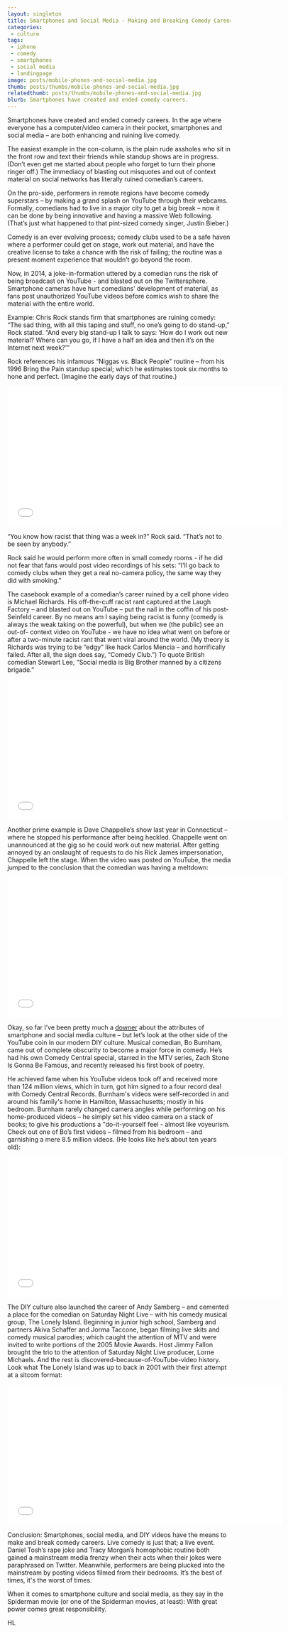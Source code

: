```yaml
---
layout: singleton
title: Smartphones and Social Media - Making and Breaking Comedy Careers
categories:
 - culture
tags:
 - iphone
 - comedy
 - smartphones
 - social media
 - landingpage
image: posts/mobile-phones-and-social-media.jpg
thumb: posts/thumbs/mobile-phones-and-social-media.jpg
relatedthumb: posts/thumbs/mobile-phones-and-social-media.jpg
blurb: Smartphones have created and ended comedy careers.
---
```


Smartphones have created and ended comedy careers. In the age where everyone has a computer/video camera in their pocket, smartphones and social media – are both enhancing and ruining live comedy.

The easiest example in the con-column, is the plain rude assholes who sit in the front row and text their friends while standup shows are in progress.
(Don’t even get me started about people who forget to turn their phone ringer off.) The immediacy of blasting out misquotes and out of context material on social networks has literally ruined comedian’s careers.

On the pro-side, performers in remote regions have become comedy superstars – by making a grand splash on YouTube through their webcams. Formally, comedians had to live in a major city to get a big break – now it can be done by being innovative and having a massive Web following. (That’s just what happened to that pint-sized comedy singer, Justin Bieber.)

Comedy is an ever evolving process; comedy clubs used to be a safe haven where a performer could get on stage, work out material, and have the creative license to take a chance with the risk of failing; the routine was a present moment experience that wouldn’t go beyond the room.

Now, in 2014, a joke-in-formation uttered by a comedian runs the risk of being broadcast on YouTube - and blasted out on the Twittersphere. Smartphone cameras have hurt comedians’ development of material, as fans post unauthorized YouTube videos before comics wish to share the material with the entire world.

Example: Chris Rock stands firm that smartphones are ruining comedy:  “The sad thing, with all this taping and stuff, no one’s going to do stand-up,” Rock stated. “And every big stand-up I talk to says: ‘How do I work out new material? Where can you go, if I have a half an idea and then it’s on the Internet next week?’”

Rock references his infamous “Niggas vs. Black People” routine – from his 1996 Bring the Pain standup special; which he estimates took six months to hone and perfect. (Imagine the early days of that routine.)

<iframe class="youtube" width="620" height="315" src="//www.youtube.com/embed/f3PJF0YE-x4" frameborder="0">  </iframe>

“You know how racist that thing was a week in?” Rock said. “That’s not to be seen by anybody.”

Rock said he would perform more often in small comedy rooms - if he did not fear that fans would post video recordings of his sets: “I’ll go back to comedy clubs when they get a real no-camera policy, the same way they did with smoking.”

The casebook example of a comedian’s career ruined by a cell phone video is Michael Richards. His off-the-cuff racist rant captured at the Laugh Factory – and blasted out on YouTube – put the nail in the coffin of his post-Seinfeld career. By no means am I saying being racist is funny (comedy is always the weak taking on the powerful), but when we (the public) see an out-of- context video on YouTube - we have no idea what went on before or after a two-minute racist rant that went viral around the world. (My theory is Richards was trying to be “edgy” like hack Carlos Mencia – and horrifically failed. After all, the sign does say, “Comedy Club.”) To quote British comedian Stewart Lee, “Social media is Big Brother manned by a citizens brigade.”

<iframe class="youtube" width="620" height="315" src="//www.youtube.com/embed/BoLPLsQbdt0" frameborder="0">  </iframe>

Another prime example is Dave Chappelle’s show last year in Connecticut – where he stopped his performance after being heckled. Chappelle went on unannounced at the gig so he could work out new material. After getting annoyed by an onslaught of requests to do his Rick James impersonation, Chappelle left the stage. When the video was posted on YouTube, the media jumped to the conclusion that the comedian was having a meltdown:

<iframe class="youtube" width="620" height="315" src="//www.youtube.com/embed/NRjKcw-JjY8" frameborder="0">  </iframe>

Okay, so far I’ve been pretty much a <a href="http://google.com/" target="_blank">downer</a> about the attributes of smartphone and social media culture – but let’s look at the other side of the YouTube coin in our modern DIY culture. Musical comedian, Bo Burnham, came out of complete obscurity to become a major force in comedy. He’s had his own Comedy Central special, starred in the MTV series, Zach Stone Is Gonna Be Famous, and recently released his first book of poetry.

He achieved fame when his YouTube videos took off and received more than 124 million views, which in turn, got him signed to a four record deal with Comedy Central Records. Burnham's videos were self-recorded in and around his family's home in Hamilton, Massachusetts; mostly in his bedroom. Burnham rarely changed camera angles while performing on his home-produced videos – he simply set his video camera on a stack of books; to give his productions a "do-it-yourself feel - almost like voyeurism.
Check out one of Bo’s first videos – filmed from his bedroom – and garnishing a mere 8.5 million videos. (He looks like he’s about ten years old):

<iframe class="youtube" width="620" height="315" src="//www.youtube.com/embed/2LzgYWCgkZk" frameborder="0">  </iframe>

The DIY culture also launched the career of Andy Samberg – and cemented a place for the comedian on Saturday Night Live – with his comedy musical group, The Lonely Island. Beginning in junior high school, Samberg and partners Akiva Schaffer and Jorma Taccone, began filming live skits and comedy musical parodies; which caught the attention of MTV and were invited to write portions of the 2005 Movie Awards. Host Jimmy Fallon brought the trio to the attention of Saturday Night Live producer, Lorne Michaels. And the rest is discovered-because-of-YouTube-video history.
Look what The Lonely Island was up to back in 2001 with their first attempt at a sitcom format:

<iframe class="youtube" width="620" height="315" src="//www.youtube.com/embed/qKMesCAe44Q" frameborder="0">  </iframe>

Conclusion: Smartphones, social media, and DIY videos have the means to make and break comedy careers. Live comedy is just that; a live event. Daniel Tosh’s rape joke and Tracy Morgan’s homophobic routine both gained a mainstream media frenzy when their acts when their jokes were paraphrased on Twitter. Meanwhile, performers are being plucked into the mainstream by posting videos filmed from their bedrooms. It’s the best of times, it's the worst of times.

When it comes to smartphone culture and social media, as they say in the Spiderman movie (or one of the Spiderman movies, at least): With great power comes great responsibility.

HL